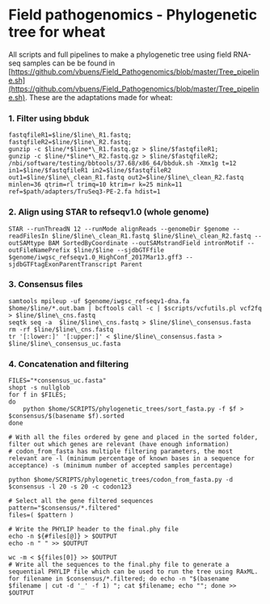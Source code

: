 # Field pathogenomics - Phylogenetic tree for wheat 

All scripts and full pipelines to make a phylogenetic tree using field RNA-seq samples can be be found in [https://github.com/vbuens/Field_Pathogenomics/blob/master/Tree_pipeline.sh](https://github.com/vbuens/Field_Pathogenomics/blob/master/Tree_pipeline.sh). These are the adaptations made for wheat: 

### 1. Filter using bbduk

	fastqfileR1=$line/$line\_R1.fastq;
	fastqfileR2=$line/$line\_R2.fastq;
    gunzip -c $line/*$line*\_R1.fastq.gz > $line/$fastqfileR1;
    gunzip -c $line/*$line*\_R2.fastq.gz > $line/$fastqfileR2;
    /nbi/software/testing/bbtools/37.68/x86_64/bbduk.sh -Xmx1g t=12 in1=$line/$fastqfileR1 in2=$line/$fastqfileR2 out1=$line/$line\_clean_R1.fastq out2=$line/$line\_clean_R2.fastq minlen=36 qtrim=rl trimq=10 ktrim=r k=25 mink=11 ref=$path/adapters/TruSeq3-PE-2.fa hdist=1

### 2. Align using STAR to refseqv1.0 (whole genome)

	STAR --runThreadN 12 --runMode alignReads --genomeDir $genome --readFilesIn $line/$line\_clean_R1.fastq $line/$line\_clean_R2.fastq --outSAMtype BAM SortedByCoordinate --outSAMstrandField intronMotif --outFileNamePrefix $line/$line --sjdbGTFfile $genome/iwgsc_refseqv1.0_HighConf_2017Mar13.gff3 --sjdbGTFtagExonParentTranscript Parent

### 3. Consensus files

	samtools mpileup -uf $genome/iwgsc_refseqv1-dna.fa $home/$line/*.out.bam | bcftools call -c | $scripts/vcfutils.pl vcf2fq > $line/$line\_cns.fastq
	seqtk seq -a  $line/$line\_cns.fastq > $line/$line\_consensus.fasta
	rm -rf $line/$line\_cns.fastq
	tr '[:lower:]' '[:upper:]' < $line/$line\_consensus.fasta > $line/$line\_consensus_uc.fasta

### 4. Concatenation and filtering 

	FILES="*consensus_uc.fasta"
	shopt -s nullglob
	for f in $FILES;
	do
  		python $home/SCRIPTS/phylogenetic_trees/sort_fasta.py -f $f > $consensus/$(basename $f).sorted
	done 

	# With all the files ordered by gene and placed in the sorted folder, filter out which genes are relevant (have enough information)
	# codon_from_fasta has multiple filtering parameters, the most relevant are -l (minimum percentage of known bases in a sequence for acceptance) -s (minimum number of accepted samples percentage)

	python $home/SCRIPTS/phylogenetic_trees/codon_from_fasta.py -d $consensus -l 20 -s 20 -c codon123

	# Select all the gene filtered sequences
	pattern="$consensus/*.filtered"
	files=( $pattern )

	# Write the PHYLIP header to the final.phy file
	echo -n ${#files[@]} > $OUTPUT
	echo -n " " >> $OUTPUT

	wc -m < ${files[0]} >> $OUTPUT
	# Write all the sequences to the final.phy file to generate a sequential PHYLIP file which can be used to run the tree using RAxML. 
	for filename in $consensus/*.filtered; do echo -n "$(basename $filename | cut -d '_' -f 1) "; cat $filename; echo ""; done >> $OUTPUT

